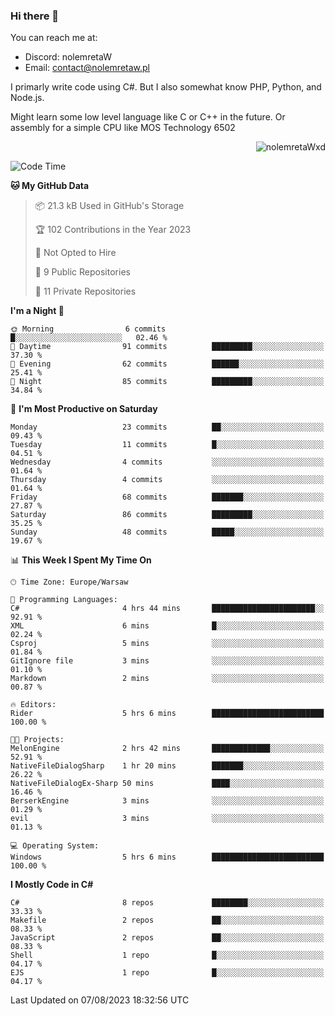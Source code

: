### Hi there 👋

You can reach me at:
 - Discord: nolemretaW
 - Email: contact@nolemretaw.pl
 
I primarly write code using C#. But I also somewhat know PHP, Python, and Node.js.

Might learn some low level language like C or C++ in the future. Or assembly for a simple CPU like MOS Technology 6502
 
<p align="right"><img src="https://komarev.com/ghpvc/?username=nolemretaWxd&amp;label=Profile%20views&amp;color=0e75b6&amp;style=flat" alt="nolemretaWxd" /></p>

<!--START_SECTION:waka-->
![Code Time](http://img.shields.io/badge/Code%20Time-54%20hrs%2020%20mins-blue)

**🐱 My GitHub Data** 

> 📦 21.3 kB Used in GitHub's Storage 
 > 
> 🏆 102 Contributions in the Year 2023
 > 
> 🚫 Not Opted to Hire
 > 
> 📜 9 Public Repositories 
 > 
> 🔑 11 Private Repositories 
 > 
**I'm a Night 🦉** 

```text
🌞 Morning                6 commits           █░░░░░░░░░░░░░░░░░░░░░░░░   02.46 % 
🌆 Daytime                91 commits          █████████░░░░░░░░░░░░░░░░   37.30 % 
🌃 Evening                62 commits          ██████░░░░░░░░░░░░░░░░░░░   25.41 % 
🌙 Night                  85 commits          █████████░░░░░░░░░░░░░░░░   34.84 % 
```
📅 **I'm Most Productive on Saturday** 

```text
Monday                   23 commits          ██░░░░░░░░░░░░░░░░░░░░░░░   09.43 % 
Tuesday                  11 commits          █░░░░░░░░░░░░░░░░░░░░░░░░   04.51 % 
Wednesday                4 commits           ░░░░░░░░░░░░░░░░░░░░░░░░░   01.64 % 
Thursday                 4 commits           ░░░░░░░░░░░░░░░░░░░░░░░░░   01.64 % 
Friday                   68 commits          ███████░░░░░░░░░░░░░░░░░░   27.87 % 
Saturday                 86 commits          █████████░░░░░░░░░░░░░░░░   35.25 % 
Sunday                   48 commits          █████░░░░░░░░░░░░░░░░░░░░   19.67 % 
```


📊 **This Week I Spent My Time On** 

```text
🕑︎ Time Zone: Europe/Warsaw

💬 Programming Languages: 
C#                       4 hrs 44 mins       ███████████████████████░░   92.91 % 
XML                      6 mins              █░░░░░░░░░░░░░░░░░░░░░░░░   02.24 % 
Csproj                   5 mins              ░░░░░░░░░░░░░░░░░░░░░░░░░   01.84 % 
GitIgnore file           3 mins              ░░░░░░░░░░░░░░░░░░░░░░░░░   01.10 % 
Markdown                 2 mins              ░░░░░░░░░░░░░░░░░░░░░░░░░   00.87 % 

🔥 Editors: 
Rider                    5 hrs 6 mins        █████████████████████████   100.00 % 

🐱‍💻 Projects: 
MelonEngine              2 hrs 42 mins       █████████████░░░░░░░░░░░░   52.91 % 
NativeFileDialogSharp    1 hr 20 mins        ███████░░░░░░░░░░░░░░░░░░   26.22 % 
NativeFileDialogEx-Sharp 50 mins             ████░░░░░░░░░░░░░░░░░░░░░   16.46 % 
BerserkEngine            3 mins              ░░░░░░░░░░░░░░░░░░░░░░░░░   01.29 % 
evil                     3 mins              ░░░░░░░░░░░░░░░░░░░░░░░░░   01.13 % 

💻 Operating System: 
Windows                  5 hrs 6 mins        █████████████████████████   100.00 % 
```

**I Mostly Code in C#** 

```text
C#                       8 repos             ████████░░░░░░░░░░░░░░░░░   33.33 % 
Makefile                 2 repos             ██░░░░░░░░░░░░░░░░░░░░░░░   08.33 % 
JavaScript               2 repos             ██░░░░░░░░░░░░░░░░░░░░░░░   08.33 % 
Shell                    1 repo              █░░░░░░░░░░░░░░░░░░░░░░░░   04.17 % 
EJS                      1 repo              █░░░░░░░░░░░░░░░░░░░░░░░░   04.17 % 
```




 Last Updated on 07/08/2023 18:32:56 UTC
<!--END_SECTION:waka-->
